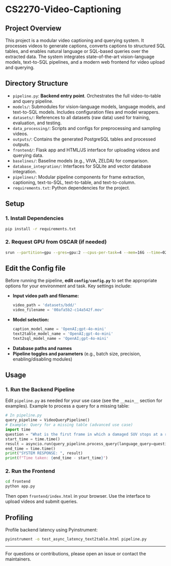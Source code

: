 # CS2270-Video-Captioning

## Project Overview
This project is a modular video captioning and querying system. It processes videos to generate captions, converts captions to structured SQL tables, and enables natural language or SQL-based queries over the extracted data. The system integrates state-of-the-art vision-language models, text-to-SQL pipelines, and a modern web frontend for video upload and querying.

## Directory Structure
- `pipeline.py`: **Backend entry point**. Orchestrates the full video-to-table and query pipeline.
- `models/`: Submodules for vision-language models, language models, and text-to-SQL models. Includes configuration files and model wrappers.
- `datasets/`: References to all datasets (raw data) used for training, evaluation, and testing.
- `data_processing/`: Scripts and configs for preprocessing and sampling videos.
- `outputs/`: Contains the generated PostgreSQL tables and processed outputs.
- `frontend/`: Flask app and HTML/JS interface for uploading videos and querying data.
- `baselines/`: Baseline models (e.g., VIVA, ZELDA) for comparison.
- `database_integration/`: Interfaces for SQLite and vector database integration.
- `pipelines/`: Modular pipeline components for frame extraction, captioning, text-to-SQL, text-to-table, and text-to-column.
- `requirements.txt`: Python dependencies for the project.

## Setup
### 1. Install Dependencies
```bash
pip install -r requirements.txt
```

### 2. Request GPU from OSCAR (if needed)
```bash
srun --partition=gpu --gres=gpu:2 --cpus-per-task=4 --mem=16G --time=02:00:00 --pty bash
```

## Edit the Config file
Before running the pipeline, **edit `config/config.py`** to set the appropriate options for your environment and task. Key settings include:

- **Input video path and filename:**
  ```python
  video_path = 'datasets/bdd/'
  video_filename = '00afa5b2-c14a542f.mov'
  ```
- **Model selection:**
  ```python
  caption_model_name = 'OpenAI;gpt-4o-mini'
  text2table_model_name = 'OpenAI;gpt-4o-mini'
  text2sql_model_name = 'OpenAI;gpt-4o-mini'
  ```
- **Database paths and names**
- **Pipeline toggles and parameters** (e.g., batch size, precision, enabling/disabling modules)

## Usage
### 1. Run the Backend Pipeline
Edit `pipeline.py` as needed for your use case (see the `__main__` section for examples). Example to process a query for a missing table:
```python
# In pipeline.py
query_pipeline = VideoQueryPipeline()
# Example: Query for a missing table (advanced use case)
import time
question = "What is the first frame in which a damaged SUV stops at a red light?"
start_time = time.time()
result = asyncio.run(query_pipeline.process_query(language_query=question, llm_judge=Config.llm_judge))
end_time = time.time()
print("SYSTEM RESPONSE: ", result)
print(f"Time taken: {end_time - start_time}")
```

### 2. Run the Frontend
```bash
cd frontend
python app.py
```
Then open `frontend/index.html` in your browser. Use the interface to upload videos and submit queries.

## Profiling
Profile backend latency using Pyinstrument:
```bash
pyinstrument -o test_async_latency_text2table.html pipeline.py
```

---
For questions or contributions, please open an issue or contact the maintainers.